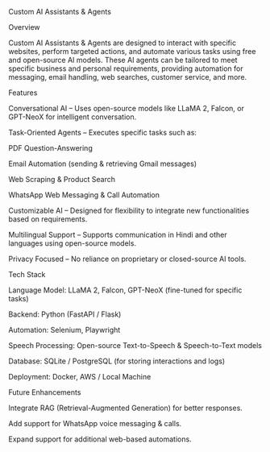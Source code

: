 Custom AI Assistants & Agents

Overview

Custom AI Assistants & Agents are designed to interact with specific websites, perform targeted actions, and automate various tasks using free and open-source AI models. These AI agents can be tailored to meet specific business and personal requirements, providing automation for messaging, email handling, web searches, customer service, and more.

Features

Conversational AI – Uses open-source models like LLaMA 2, Falcon, or GPT-NeoX for intelligent conversation.

Task-Oriented Agents – Executes specific tasks such as:

PDF Question-Answering

Email Automation (sending & retrieving Gmail messages)

Web Scraping & Product Search

WhatsApp Web Messaging & Call Automation

Customizable AI – Designed for flexibility to integrate new functionalities based on requirements.

Multilingual Support – Supports communication in Hindi and other languages using open-source models.

Privacy Focused – No reliance on proprietary or closed-source AI tools.

Tech Stack

Language Model: LLaMA 2, Falcon, GPT-NeoX (fine-tuned for specific tasks)

Backend: Python (FastAPI / Flask)

Automation: Selenium, Playwright

Speech Processing: Open-source Text-to-Speech & Speech-to-Text models

Database: SQLite / PostgreSQL (for storing interactions and logs)

Deployment: Docker, AWS / Local Machine

Future Enhancements

Integrate RAG (Retrieval-Augmented Generation) for better responses.

Add support for WhatsApp voice messaging & calls.

Expand support for additional web-based automations.
